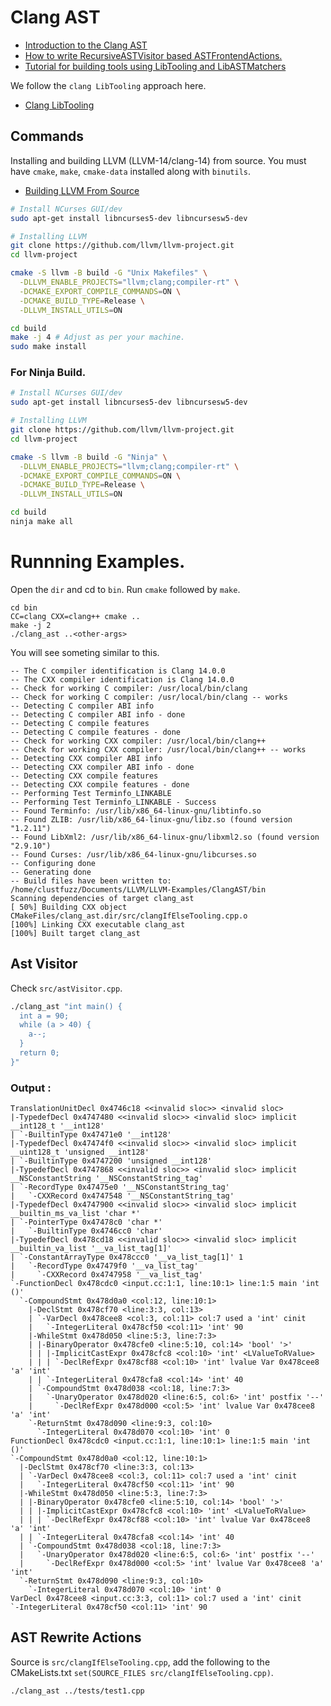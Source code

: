 # Clang AST

- [Introduction to the Clang AST](https://clang.llvm.org/docs/IntroductionToTheClangAST.html)
- [How to write RecursiveASTVisitor based ASTFrontendActions.](https://clang.llvm.org/docs/RAVFrontendAction.html)
- [Tutorial for building tools using LibTooling and LibASTMatchers](https://clang.llvm.org/docs/LibASTMatchersTutorial.html)

We follow the `clang LibTooling` approach here.

- [Clang LibTooling](https://clang.llvm.org/docs/LibTooling.html)

## Commands

Installing and building LLVM (LLVM-14/clang-14) from source.
You must have `cmake`, `make`, `cmake-data` installed along with `binutils`.

- [Building LLVM From Source](https://llvm.org/docs/CMake.html)

```bash
# Install NCurses GUI/dev
sudo apt-get install libncurses5-dev libncursesw5-dev

# Installing LLVM
git clone https://github.com/llvm/llvm-project.git
cd llvm-project

cmake -S llvm -B build -G "Unix Makefiles" \
  -DLLVM_ENABLE_PROJECTS="llvm;clang;compiler-rt" \
  -DCMAKE_EXPORT_COMPILE_COMMANDS=ON \
  -DCMAKE_BUILD_TYPE=Release \
  -DLLVM_INSTALL_UTILS=ON

cd build
make -j 4 # Adjust as per your machine.
sudo make install
```

### For Ninja Build.

```bash
# Install NCurses GUI/dev
sudo apt-get install libncurses5-dev libncursesw5-dev

# Installing LLVM
git clone https://github.com/llvm/llvm-project.git
cd llvm-project

cmake -S llvm -B build -G "Ninja" \
  -DLLVM_ENABLE_PROJECTS="llvm;clang;compiler-rt" \
  -DCMAKE_EXPORT_COMPILE_COMMANDS=ON \
  -DCMAKE_BUILD_TYPE=Release \
  -DLLVM_INSTALL_UTILS=ON

cd build
ninja make all
```

# Runnning Examples.

Open the `dir` and cd to `bin`. Run `cmake` followed by `make`.

```
cd bin
CC=clang CXX=clang++ cmake ..
make -j 2
./clang_ast ..<other-args>
```

You will see someting similar to this.

```
-- The C compiler identification is Clang 14.0.0
-- The CXX compiler identification is Clang 14.0.0
-- Check for working C compiler: /usr/local/bin/clang
-- Check for working C compiler: /usr/local/bin/clang -- works
-- Detecting C compiler ABI info
-- Detecting C compiler ABI info - done
-- Detecting C compile features
-- Detecting C compile features - done
-- Check for working CXX compiler: /usr/local/bin/clang++
-- Check for working CXX compiler: /usr/local/bin/clang++ -- works
-- Detecting CXX compiler ABI info
-- Detecting CXX compiler ABI info - done
-- Detecting CXX compile features
-- Detecting CXX compile features - done
-- Performing Test Terminfo_LINKABLE
-- Performing Test Terminfo_LINKABLE - Success
-- Found Terminfo: /usr/lib/x86_64-linux-gnu/libtinfo.so
-- Found ZLIB: /usr/lib/x86_64-linux-gnu/libz.so (found version "1.2.11")
-- Found LibXml2: /usr/lib/x86_64-linux-gnu/libxml2.so (found version "2.9.10")
-- Found Curses: /usr/lib/x86_64-linux-gnu/libcurses.so
-- Configuring done
-- Generating done
-- Build files have been written to: /home/clustfuzz/Documents/LLVM/LLVM-Examples/ClangAST/bin
Scanning dependencies of target clang_ast
[ 50%] Building CXX object CMakeFiles/clang_ast.dir/src/clangIfElseTooling.cpp.o
[100%] Linking CXX executable clang_ast
[100%] Built target clang_ast
```

## Ast Visitor

Check `src/astVisitor.cpp`.

```bash
./clang_ast "int main() {
  int a = 90;
  while (a > 40) {
    a--;
  }
  return 0;
}"
```

### Output :

```
TranslationUnitDecl 0x4746c18 <<invalid sloc>> <invalid sloc>
|-TypedefDecl 0x4747480 <<invalid sloc>> <invalid sloc> implicit __int128_t '__int128'
| `-BuiltinType 0x47471e0 '__int128'
|-TypedefDecl 0x47474f0 <<invalid sloc>> <invalid sloc> implicit __uint128_t 'unsigned __int128'
| `-BuiltinType 0x4747200 'unsigned __int128'
|-TypedefDecl 0x4747868 <<invalid sloc>> <invalid sloc> implicit __NSConstantString '__NSConstantString_tag'
| `-RecordType 0x47475e0 '__NSConstantString_tag'
|   `-CXXRecord 0x4747548 '__NSConstantString_tag'
|-TypedefDecl 0x4747900 <<invalid sloc>> <invalid sloc> implicit __builtin_ms_va_list 'char *'
| `-PointerType 0x47478c0 'char *'
|   `-BuiltinType 0x4746cc0 'char'
|-TypedefDecl 0x478cd18 <<invalid sloc>> <invalid sloc> implicit __builtin_va_list '__va_list_tag[1]'
| `-ConstantArrayType 0x478ccc0 '__va_list_tag[1]' 1
|   `-RecordType 0x47479f0 '__va_list_tag'
|     `-CXXRecord 0x4747958 '__va_list_tag'
`-FunctionDecl 0x478cdc0 <input.cc:1:1, line:10:1> line:1:5 main 'int ()'
  `-CompoundStmt 0x478d0a0 <col:12, line:10:1>
    |-DeclStmt 0x478cf70 <line:3:3, col:13>
    | `-VarDecl 0x478cee8 <col:3, col:11> col:7 used a 'int' cinit
    |   `-IntegerLiteral 0x478cf50 <col:11> 'int' 90
    |-WhileStmt 0x478d050 <line:5:3, line:7:3>
    | |-BinaryOperator 0x478cfe0 <line:5:10, col:14> 'bool' '>'
    | | |-ImplicitCastExpr 0x478cfc8 <col:10> 'int' <LValueToRValue>
    | | | `-DeclRefExpr 0x478cf88 <col:10> 'int' lvalue Var 0x478cee8 'a' 'int'
    | | `-IntegerLiteral 0x478cfa8 <col:14> 'int' 40
    | `-CompoundStmt 0x478d038 <col:18, line:7:3>
    |   `-UnaryOperator 0x478d020 <line:6:5, col:6> 'int' postfix '--'
    |     `-DeclRefExpr 0x478d000 <col:5> 'int' lvalue Var 0x478cee8 'a' 'int'
    `-ReturnStmt 0x478d090 <line:9:3, col:10>
      `-IntegerLiteral 0x478d070 <col:10> 'int' 0
FunctionDecl 0x478cdc0 <input.cc:1:1, line:10:1> line:1:5 main 'int ()'
`-CompoundStmt 0x478d0a0 <col:12, line:10:1>
  |-DeclStmt 0x478cf70 <line:3:3, col:13>
  | `-VarDecl 0x478cee8 <col:3, col:11> col:7 used a 'int' cinit
  |   `-IntegerLiteral 0x478cf50 <col:11> 'int' 90
  |-WhileStmt 0x478d050 <line:5:3, line:7:3>
  | |-BinaryOperator 0x478cfe0 <line:5:10, col:14> 'bool' '>'
  | | |-ImplicitCastExpr 0x478cfc8 <col:10> 'int' <LValueToRValue>
  | | | `-DeclRefExpr 0x478cf88 <col:10> 'int' lvalue Var 0x478cee8 'a' 'int'
  | | `-IntegerLiteral 0x478cfa8 <col:14> 'int' 40
  | `-CompoundStmt 0x478d038 <col:18, line:7:3>
  |   `-UnaryOperator 0x478d020 <line:6:5, col:6> 'int' postfix '--'
  |     `-DeclRefExpr 0x478d000 <col:5> 'int' lvalue Var 0x478cee8 'a' 'int'
  `-ReturnStmt 0x478d090 <line:9:3, col:10>
    `-IntegerLiteral 0x478d070 <col:10> 'int' 0
VarDecl 0x478cee8 <input.cc:3:3, col:11> col:7 used a 'int' cinit
`-IntegerLiteral 0x478cf50 <col:11> 'int' 90
```

## AST Rewrite Actions

Source is `src/clangIfElseTooling.cpp`, add the following to the CMakeLists.txt `set(SOURCE_FILES src/clangIfElseTooling.cpp)`.

```
./clang_ast ../tests/test1.cpp
```
